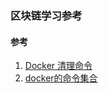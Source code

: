 ### 区块链学习参考

#### 参考
1. [Docker 清理命令](https://segmentfault.com/a/1190000000714347)
2. [docker的命令集合](https://blog.csdn.net/permike/article/details/51879578)











